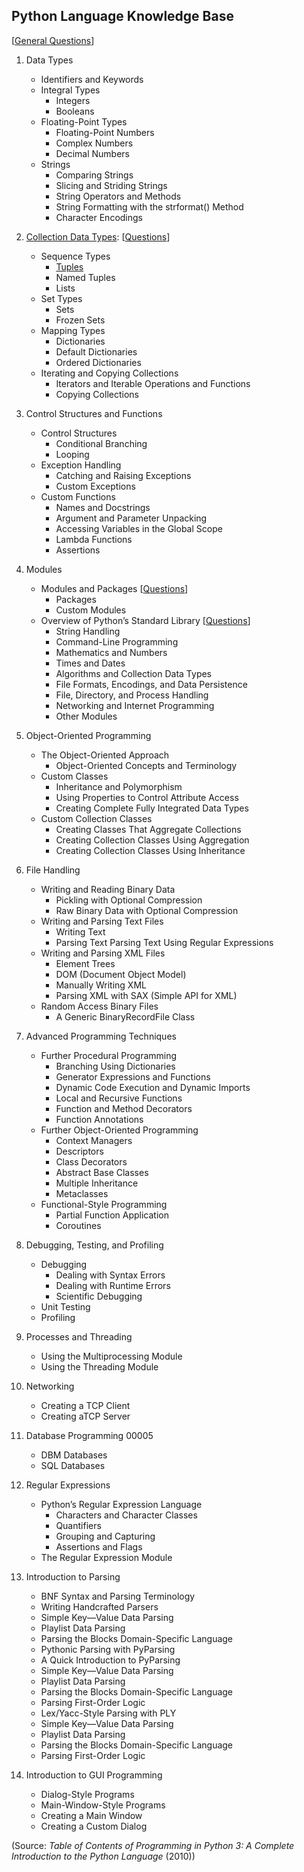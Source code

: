 ## Python Language Knowledge Base

[[General Questions](https://github.com/jonfernq/Learning/blob/main/Python/KnowledgeBase/GeneralQuestions1.md)]

1. Data Types
    * Identifiers and Keywords
    * Integral Types
        * Integers
        * Booleans
    * Floating-Point Types
        * Floating-Point Numbers  
        * Complex Numbers  
        * Decimal Numbers 
   * Strings
       * Comparing Strings
       * Slicing and Striding Strings  
       * String Operators and Methods 
       * String Formatting with the strformat() Method 
       * Character Encodings 

2. [Collection Data Types](https://github.com/jonfernq/Learning/blob/main/Python/KnowledgeBase/CollectionDataTypes.md): [[Questions](https://github.com/jonfernq/Learning/blob/main/Python/KnowledgeBase/CollectionTypeQuestions.md)]
    * Sequence Types
        * [Tuples](https://github.com/jonfernq/Learning/blob/main/Python/KnowledgeBase/Tuple.md)
        * Named Tuples
        * Lists
    * Set Types
        * Sets 
        * Frozen Sets 		
    * Mapping Types 
        * Dictionaries
        * Default Dictionaries 
        * Ordered Dictionaries 
    * Iterating and Copying Collections
        * Iterators and Iterable Operations and Functions 
        * Copying Collections 


3. Control Structures and Functions 
    * Control Structures
        * Conditional Branching 
        * Looping
    * Exception Handling 
        * Catching and Raising Exceptions 
        * Custom Exceptions
    * Custom Functions
        * Names and Docstrings 
        * Argument and Parameter Unpacking 
        * Accessing Variables in the Global Scope
        * Lambda Functions 
        * Assertions

4. Modules  
    * Modules and Packages    [[Questions](https://github.com/jonfernq/Learning/blob/main/Python/KnowledgeBase/ModulesPackagesQuestions.md)]
        * Packages
        * Custom Modules
    * Overview of Python’s Standard Library    [[Questions](https://github.com/jonfernq/Learning/blob/main/Python/KnowledgeBase/StandardLibraryQuestions.md)]
        * String Handling
        * Command-Line Programming
        * Mathematics and Numbers
        * Times and Dates
        * Algorithms and Collection Data Types 
        * File Formats, Encodings, and Data Persistence  
        * File, Directory, and Process Handling 
        * Networking and Internet Programming 
        * Other Modules

5. Object-Oriented Programming 
    * The Object-Oriented Approach
        * Object-Oriented Concepts and Terminology 
    * Custom Classes
        * Inheritance and Polymorphism 
        * Using Properties to Control Attribute Access
        * Creating Complete Fully Integrated Data Types
    * Custom Collection Classes
        * Creating Classes That Aggregate Collections
        * Creating Collection Classes Using Aggregation 
        * Creating Collection Classes Using Inheritance  

6. File Handling  
    * Writing and Reading Binary Data
        * Pickling with Optional Compression 
        * Raw Binary Data with Optional Compression 
    * Writing and Parsing Text Files
        * Writing Text 
        * Parsing Text 
        Parsing Text Using Regular Expressions 
    * Writing and Parsing XML Files
        * Element Trees
        * DOM (Document Object Model) 
        * Manually Writing XML
        * Parsing XML with SAX (Simple API for XML) 
    * Random Access Binary Files 
        * A Generic BinaryRecordFile Class 

7. Advanced Programming Techniques 
    * Further Procedural Programming  
        * Branching Using Dictionaries 
        * Generator Expressions and Functions
        * Dynamic Code Execution and Dynamic Imports 
        * Local and Recursive Functions 
        * Function and Method Decorators
        * Function Annotations
    * Further Object-Oriented Programming 
        * Context Managers
        * Descriptors
        * Class Decorators 
        * Abstract Base Classes 
        * Multiple Inheritance 
        * Metaclasses
    * Functional-Style Programming 
        * Partial Function Application 
        * Coroutines 

8. Debugging, Testing, and Profiling 
    * Debugging 
        * Dealing with Syntax Errors
        * Dealing with Runtime Errors 
        * Scientific Debugging
    * Unit Testing 
    * Profiling

9. Processes and Threading
    * Using the Multiprocessing Module 
    * Using the Threading Module

10. Networking 
    * Creating a TCP Client 
    * Creating aTCP Server 

11. Database Programming 00005
    * DBM Databases 
    * SQL Databases 

12. Regular Expressions
    * Python’s Regular Expression Language  
        * Characters and Character Classes 
        * Quantifiers
        * Grouping and Capturing 
        * Assertions and Flags 
    * The Regular Expression Module

13. Introduction to Parsing  
    * BNF Syntax and Parsing Terminology   
    * Writing Handcrafted Parsers  
    * Simple Key—Value Data Parsing  
    * Playlist Data Parsing  
    * Parsing the Blocks Domain-Specific Language   
    * Pythonic Parsing with PyParsing  
    * A Quick Introduction to PyParsing   
    * Simple Key—Value Data Parsing   
    * Playlist Data Parsing  
    * Parsing the Blocks Domain-Specific Language  
    * Parsing First-Order Logic  
    * Lex/Yacc-Style Parsing with PLY  
    * Simple Key—Value Data Parsing   
    * Playlist Data Parsing  
    * Parsing the Blocks Domain-Specific Language   
    * Parsing First-Order Logic  

14. Introduction to GUI Programming 
    * Dialog-Style Programs  
    * Main-Window-Style Programs   
    * Creating a Main Window   
    * Creating a Custom Dialog   

(Source: *Table of Contents of Programming in Python 3: A Complete Introduction to the Python Language* (2010))  


